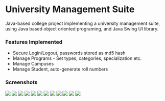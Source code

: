 # University Management Suite
Java-based college project implementing a university management suite,
using Java based object oriented programing, and Java Swing UI library.

### Features Implemented
- Secure Login/Logout, passwords stored as md5 hash
- Manage Programs - Set types, categories, specialization etc.
- Manage Campuses
- Manage Student, auto-generate roll numbers

### Screenshots
![](https://raw.githubusercontent.com/aswinshenoy/ums-java/main/screenshots/1.png)
![](https://raw.githubusercontent.com/aswinshenoy/ums-java/main/screenshots/3.png)
![](https://raw.githubusercontent.com/aswinshenoy/ums-java/main/screenshots/4.png)
![](https://raw.githubusercontent.com/aswinshenoy/ums-java/main/screenshots/5.png)
![](https://raw.githubusercontent.com/aswinshenoy/ums-java/main/screenshots/6.png)
![](https://raw.githubusercontent.com/aswinshenoy/ums-java/main/screenshots/7.png)
![](https://raw.githubusercontent.com/aswinshenoy/ums-java/main/screenshots/8.png)
![](https://raw.githubusercontent.com/aswinshenoy/ums-java/main/screenshots/9.png)
![](https://raw.githubusercontent.com/aswinshenoy/ums-java/main/screenshots/10.png)
![](https://raw.githubusercontent.com/aswinshenoy/ums-java/main/screenshots/11.png)
![](https://raw.githubusercontent.com/aswinshenoy/ums-java/main/screenshots/12.png)
![](https://raw.githubusercontent.com/aswinshenoy/ums-java/main/screenshots/13.png)
